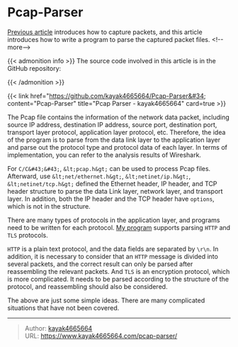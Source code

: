 # Pcap-Parser

[Previous article](https://www.kayak4665664.com/capture-packets-for-mobile-apps/) introduces how to capture packets, and this article introduces how to write a program to parse the captured packet files.
&lt;!--more--&gt;

{{&lt; admonition info &gt;}}
The source code involved in this article is in the GitHub repository:

{{&lt; /admonition &gt;}}

{{&lt; link href=&#34;https://github.com/kayak4665664/Pcap-Parser&#34; content=&#34;Pcap-Parser&#34; title=&#34;Pcap Parser - kayak4665664&#34; card=true &gt;}}

The Pcap file contains the information of the network data packet, including source IP address, destination IP address, source port, destination port, transport layer protocol, application layer protocol, etc. Therefore, the idea of the program is to parse from the data link layer to the application layer and parse out the protocol type and protocol data of each layer. In terms of implementation, you can refer to the analysis results of Wireshark.

For `C/C&#43;&#43;`, `&lt;pcap.h&gt;` can be used to process Pcap files. Afterward, use `&lt;net/ethernet.h&gt;`, `&lt;netinet/ip.h&gt;`, `&lt;netinet/tcp.h&gt;` defined the Ethernet header, IP header, and TCP header structure to parse the data Link layer, network layer, and transport layer. In addition, both the IP header and the TCP header have `options`, which is not in the structure.

There are many types of protocols in the application layer, and programs need to be written for each protocol. [My program](https://github.com/kayak4665664/Pcap-Parser) supports parsing `HTTP` and `TLS` protocols.

`HTTP` is a plain text protocol, and the data fields are separated by `\r\n`. In addition, it is necessary to consider that an `HTTP` message is divided into several packets, and the correct result can only be parsed after reassembling the relevant packets. And `TLS` is an encryption protocol, which is more complicated. It needs to be parsed according to the structure of the protocol, and reassembling should also be considered.

The above are just some simple ideas. There are many complicated situations that have not been covered.

---

> Author: [kayak4665664](https://github.com/kayak4665664)  
> URL: https://www.kayak4665664.com/pcap-parser/  

